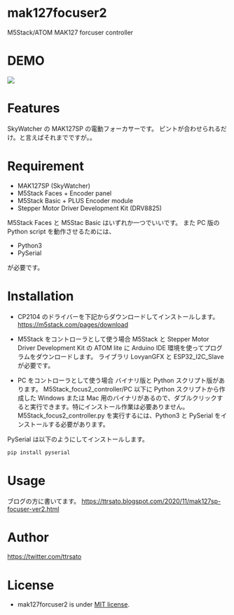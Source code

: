 # mak127focuser2
M5Stack/ATOM MAK127 forcuser controller

# DEMO
 
[![](https://img.youtube.com/vi/nWg7AWjUTGg/0.jpg)](https://www.youtube.com/watch?v=nWg7AWjUTGg)

# Features

SkyWatcher の MAK127SP の電動フォーカサーです。
ピントが合わせられるだけ。と言えばそれまでですが。。
 
# Requirement

* MAK127SP (SkyWatcher)
* M5Stack Faces + Encoder panel
* M5Stack Basic + PLUS Encoder module
* Stepper Motor Driver Development Kit (DRV8825)

M5Stack Faces と M5Stac Basic はいずれか一つでいいです。
また PC 版の Python script を動作させるためには、
 
* Python3
* PySerial

が必要です。

# Installation

* CP2104 のドライバーを下記からダウンロードしてインストールします。
https://m5stack.com/pages/download

* M5Stack をコントローラとして使う場合
M5Stack と Stepper Motor Driver Development Kit の ATOM lite に Arduino IDE 環境を使ってプログラムをダウンロードします。
ライブラリ LovyanGFX と ESP32_I2C_Slave が必要です。

* PC をコントローラとして使う場合
バイナリ版と Python スクリプト版があります。 
M5Stack_focus2_controller/PC 以下に Python スクリプトから作成した Windows または Mac 用のバイナリがあるので、ダブルクリックすると実行できます。特にインストール作業は必要ありません。
M5Stack_focus2_controller.py を実行するには、Python3 と PySerial をインストールする必要があります。

PySerial は以下のようにしてインストールします。

```bash
pip install pyserial
```
 
# Usage

ブログの方に書いてます。
https://ttrsato.blogspot.com/2020/11/mak127sp-focuser-ver2.html
  
# Author
 
https://twitter.com/ttrsato
 
# License
 
* mak127forcuser2 is under [MIT license](https://en.wikipedia.org/wiki/MIT_License).


